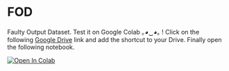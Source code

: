 # FOD
Faulty Output Dataset. Test it on Google Colab ｡◕‿◕｡ ! Click on the following [Google Drive](https://drive.google.com/file/d/18IpnsJsNgoVc8_Ii94oiQSd5sP07GTpH/view?usp=sharing) link and add the shortcut to your Drive. Finally open the following notebook.

<a href="https://colab.research.google.com/github/lorenzofezza00/fod/blob/main/analyze_dataset.ipynb" target="_parent"><img src="https://colab.research.google.com/assets/colab-badge.svg" alt="Open In Colab"/></a>
